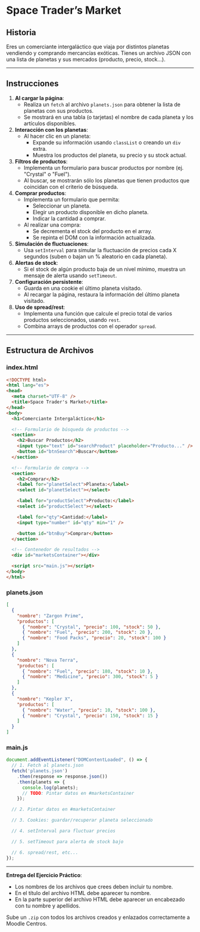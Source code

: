 # Space Trader’s Market

## Historia
Eres un comerciante intergaláctico que viaja por distintos planetas vendiendo y comprando mercancías exóticas. Tienes un archivo JSON con una lista de planetas y sus mercados (producto, precio, stock…).

---

## Instrucciones
1. **Al cargar la página**:
   - Realiza un `fetch` al archivo `planets.json` para obtener la lista de planetas con sus productos.
   - Se mostrará en una tabla (o tarjetas) el nombre de cada planeta y los artículos disponibles.
2. **Interacción con los planetas**:
   - Al hacer clic en un planeta:
     - Expande su información usando `classList` o creando un `div` extra.
     - Muestra los productos del planeta, su precio y su stock actual.
3. **Filtros de productos**:
   - Implementa un formulario para buscar productos por nombre (ej. "Crystal" o "Fuel").
   - Al buscar, se mostrarán sólo los planetas que tienen productos que coincidan con el criterio de búsqueda.
4. **Comprar productos**:
   - Implementa un formulario que permita:
     - Seleccionar un planeta.
     - Elegir un producto disponible en dicho planeta.
     - Indicar la cantidad a comprar.
   - Al realizar una compra:
     - Se decrementa el stock del producto en el array.
     - Se repinta el DOM con la información actualizada.
5. **Simulación de fluctuaciones**:
   - Usa `setInterval` para simular la fluctuación de precios cada X segundos (suben o bajan un % aleatorio en cada planeta).
6. **Alertas de stock**:
   - Si el stock de algún producto baja de un nivel mínimo, muestra un mensaje de alerta usando `setTimeout`.
7. **Configuración persistente**:
   - Guarda en una cookie el último planeta visitado.
   - Al recargar la página, restaura la información del último planeta visitado.
8. **Uso de spread/rest**:
   - Implementa una función que calcule el precio total de varios productos seleccionados, usando `rest`.
   - Combina arrays de productos con el operador `spread`.

---

## Estructura de Archivos

### index.html
```html
<!DOCTYPE html>
<html lang="es">
<head>
  <meta charset="UTF-8" />
  <title>Space Trader's Market</title>
</head>
<body>
  <h1>Comerciante Intergaláctico</h1>

  <!-- Formulario de búsqueda de productos -->
  <section>
    <h2>Buscar Productos</h2>
    <input type="text" id="searchProduct" placeholder="Producto..." />
    <button id="btnSearch">Buscar</button>
  </section>

  <!-- Formulario de compra -->
  <section>
    <h2>Comprar</h2>
    <label for="planetSelect">Planeta:</label>
    <select id="planetSelect"></select>

    <label for="productSelect">Producto:</label>
    <select id="productSelect"></select>

    <label for="qty">Cantidad:</label>
    <input type="number" id="qty" min="1" />

    <button id="btnBuy">Comprar</button>
  </section>

  <!-- Contenedor de resultados -->
  <div id="marketsContainer"></div>

  <script src="main.js"></script>
</body>
</html>
```

### planets.json
```json
[
  {
    "nombre": "Zargon Prime",
    "productos": [
      { "nombre": "Crystal", "precio": 100, "stock": 50 },
      { "nombre": "Fuel", "precio": 200, "stock": 20 },
      { "nombre": "Food Packs", "precio": 20, "stock": 100 }
    ]
  },
  {
    "nombre": "Nova Terra",
    "productos": [
      { "nombre": "Fuel", "precio": 180, "stock": 10 },
      { "nombre": "Medicine", "precio": 300, "stock": 5 }
    ]
  },
  {
    "nombre": "Kepler X",
    "productos": [
      { "nombre": "Water", "precio": 10, "stock": 100 },
      { "nombre": "Crystal", "precio": 150, "stock": 15 }
    ]
  }
]
```

### main.js
```javascript
document.addEventListener("DOMContentLoaded", () => {
  // 1. Fetch al planets.json
  fetch('planets.json')
    .then(response => response.json())
    .then(planets => {
      console.log(planets);
      // TODO: Pintar datos en #marketsContainer
    });

  // 2. Pintar datos en #marketsContainer

  // 3. Cookies: guardar/recuperar planeta seleccionado

  // 4. setInterval para fluctuar precios

  // 5. setTimeout para alerta de stock bajo

  // 6. spread/rest, etc...
});
```

---

**Entrega del Ejercicio Práctico**:
- Los nombres de los archivos que crees deben incluir tu nombre.
- En el título del archivo HTML debe aparecer tu nombre.
- En la parte superior del archivo HTML debe aparecer un encabezado con tu nombre y apellidos.

Sube un `.zip` con todos los archivos creados y enlazados correctamente a Moodle Centros.
